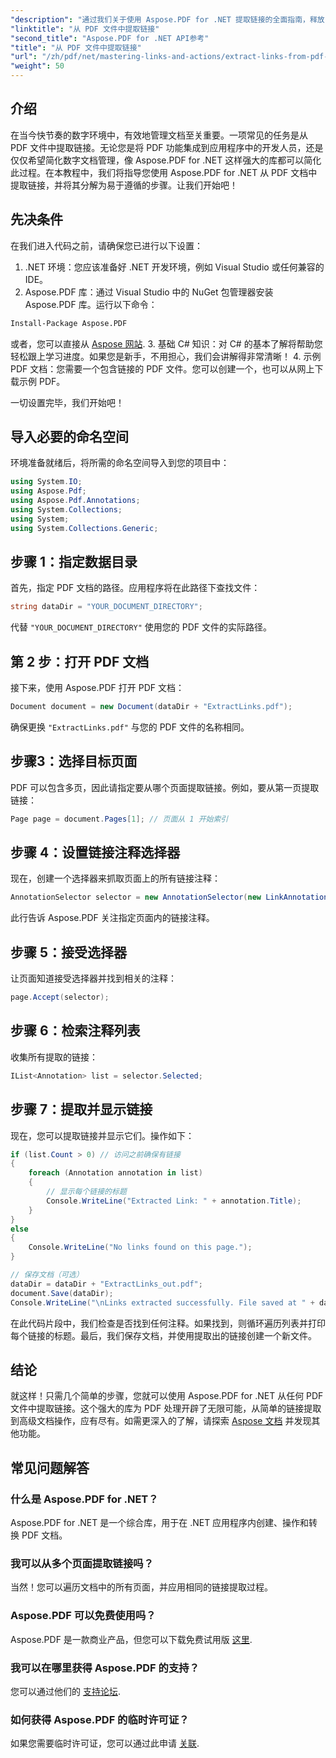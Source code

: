 ```yaml
---
"description": "通过我们关于使用 Aspose.PDF for .NET 提取链接的全面指南，释放 PDF 文档操作的潜力。本教程提供详细的分步说明。"
"linktitle": "从 PDF 文件中提取链接"
"second_title": "Aspose.PDF for .NET API参考"
"title": "从 PDF 文件中提取链接"
"url": "/zh/pdf/net/mastering-links-and-actions/extract-links-from-pdf-file/"
"weight": 50
---
```


## 介绍

在当今快节奏的数字环境中，有效地管理文档至关重要。一项常见的任务是从 PDF 文件中提取链接。无论您是将 PDF 功能集成到应用程序中的开发人员，还是仅仅希望简化数字文档管理，像 Aspose.PDF for .NET 这样强大的库都可以简化此过程。在本教程中，我们将指导您使用 Aspose.PDF for .NET 从 PDF 文档中提取链接，并将其分解为易于遵循的步骤。让我们开始吧！

## 先决条件

在我们进入代码之前，请确保您已进行以下设置：

1. .NET 环境：您应该准备好 .NET 开发环境，例如 Visual Studio 或任何兼容的 IDE。
2. Aspose.PDF 库：通过 Visual Studio 中的 NuGet 包管理器安装 Aspose.PDF 库。运行以下命令：
```bash
Install-Package Aspose.PDF
```
或者，您可以直接从 [Aspose 网站](https://releases。aspose.com/pdf/net/).
3. 基础 C# 知识：对 C# 的基本了解将帮助您轻松跟上学习进度。如果您是新手，不用担心，我们会讲解得非常清晰！
4. 示例 PDF 文档：您需要一个包含链接的 PDF 文件。您可以创建一个，也可以从网上下载示例 PDF。

一切设置完毕，我们开始吧！

## 导入必要的命名空间

环境准备就绪后，将所需的命名空间导入到您的项目中：

```csharp
using System.IO;
using Aspose.Pdf;
using Aspose.Pdf.Annotations;
using System.Collections;
using System;
using System.Collections.Generic;
```

## 步骤 1：指定数据目录

首先，指定 PDF 文档的路径。应用程序将在此路径下查找文件：

```csharp
string dataDir = "YOUR_DOCUMENT_DIRECTORY";
```

代替 `"YOUR_DOCUMENT_DIRECTORY"` 使用您的 PDF 文件的实际路径。

## 第 2 步：打开 PDF 文档

接下来，使用 Aspose.PDF 打开 PDF 文档：

```csharp
Document document = new Document(dataDir + "ExtractLinks.pdf");
```

确保更换 `"ExtractLinks.pdf"` 与您的 PDF 文件的名称相同。

## 步骤3：选择目标页面

PDF 可以包含多页，因此请指定要从哪个页面提取链接。例如，要从第一页提取链接：

```csharp
Page page = document.Pages[1]; // 页面从 1 开始索引
```

## 步骤 4：设置链接注释选择器

现在，创建一个选择器来抓取页面上的所有链接注释：

```csharp
AnnotationSelector selector = new AnnotationSelector(new LinkAnnotation(page, Aspose.Pdf.Rectangle.Trivial));
```

此行告诉 Aspose.PDF 关注指定页面内的链接注释。

## 步骤 5：接受选择器

让页面知道接受选择器并找到相关的注释：

```csharp
page.Accept(selector);
```

## 步骤 6：检索注释列表

收集所有提取的链接：

```csharp
IList<Annotation> list = selector.Selected;
```

## 步骤 7：提取并显示链接

现在，您可以提取链接并显示它们。操作如下：

```csharp
if (list.Count > 0) // 访问之前确保有链接
{
    foreach (Annotation annotation in list)
    {
        // 显示每个链接的标题
        Console.WriteLine("Extracted Link: " + annotation.Title);
    }
}
else
{
    Console.WriteLine("No links found on this page.");
}

// 保存文档（可选）
dataDir = dataDir + "ExtractLinks_out.pdf";
document.Save(dataDir);
Console.WriteLine("\nLinks extracted successfully. File saved at " + dataDir);
```

在此代码片段中，我们检查是否找到任何注释。如果找到，则循环遍历列表并打印每个链接的标题。最后，我们保存文档，并使用提取出的链接创建一个新文件。

## 结论

就这样！只需几个简单的步骤，您就可以使用 Aspose.PDF for .NET 从任何 PDF 文件中提取链接。这个强大的库为 PDF 处理开辟了无限可能，从简单的链接提取到高级文档操作，应有尽有。如需更深入的了解，请探索 [Aspose 文档](https://reference.aspose.com/pdf/net/) 并发现其他功能。

## 常见问题解答

### 什么是 Aspose.PDF for .NET？
Aspose.PDF for .NET 是一个综合库，用于在 .NET 应用程序内创建、操作和转换 PDF 文档。

### 我可以从多个页面提取链接吗？
当然！您可以遍历文档中的所有页面，并应用相同的链接提取过程。

### Aspose.PDF 可以免费使用吗？
Aspose.PDF 是一款商业产品，但您可以下载免费试用版 [这里](https://releases。aspose.com/).

### 我可以在哪里获得 Aspose.PDF 的支持？
您可以通过他们的 [支持论坛](https://forum。aspose.com/c/pdf/10).

### 如何获得 Aspose.PDF 的临时许可证？
如果您需要临时许可证，您可以通过此申请 [关联](https://purchase。aspose.com/temporary-license/).